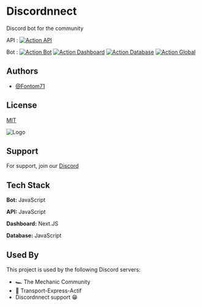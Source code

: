 
# Discordnnect

Discord bot for the community

API : [![Action API](https://github.com/Discordnnect/api/actions/workflows/ssh.yml/badge.svg)](https://github.com/Discordnnect/api/actions/workflows/ssh.yml)

Bot : [![Action Bot](https://github.com/Discordnnect/bot/actions/workflows/ssh.yml/badge.svg)](https://github.com/Discordnnect/bot/actions/workflows/ssh.yml)
[![Action Dashboard](https://github.com/Discordnnect/dashboard/actions/workflows/ssh.yml/badge.svg)](https://github.com/Discordnnect/dashboard/actions/workflows/ssh.yml)
[![Action Database](https://github.com/Discordnnect/database/actions/workflows/ssh.yml/badge.svg)](https://github.com/Discordnnect/database/actions/workflows/ssh.yml)
[![Action Global](https://github.com/Discordnnect/global/actions/workflows/ssh.yml/badge.svg)](https://github.com/Discordnnect/global/actions/workflows/ssh.yml)

## Authors

- [@Fontom71](https://github.com/Fontom71)


## License

[MIT](https://choosealicense.com/licenses/mit/)


![Logo](https://cdn.discordapp.com/avatars/822815101979328562/c34169141c7903633bd2a5d6908ec621.webp?size=4096)


## Support

For support, join our [Discord](https://discord.gg/r26J4xwZ4C)


## Tech Stack

**Bot:** JavaScript

**API:** JavaScript

**Dashboard:** Next.JS

**Database:** JavaScript


## Used By

This project is used by the following Discord servers:

- 🏎 The Mechanic Community
- 🚛 Transport-Express-Actif
- Discordnnect support 😁

